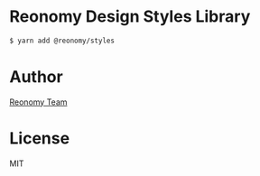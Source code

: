 # Reonomy Design Styles Library
<!--
[![GitHub license](https://img.shields.io/badge/license-MIT-blue.svg?style=flat-square)](https://github.com/reonomy/reactive-hooks/blob/master/LICENSE)
[![npm version](https://img.shields.io/npm/v/@reonomy/reactive-hooks.svg?style=flat-square)](https://www.npmjs.com/package/@reonomy/reactive-hooks)
-->

```bash
$ yarn add @reonomy/styles
```
<!--

## References

1. [The Road to React: Building the Reactive Hooks Library](https://www.reonomy.com/blog/post/reactive-hooks)

2. [Hitchhiker’s guide to Reactive Hooks](https://itnext.io/hitchhikers-guide-to-reactive-hooks-92c1a708ccfe)

3. [Dependency Injection in React](https://itnext.io/dependency-injection-in-react-6fcdbd2005e6)

4. [Ajax in the Fog or HTTP in React](https://itnext.io/ajax-in-the-fog-or-http-in-react-b04c716e97e5)



## useRxState
Returns a current value and a function to update it.

```typescript
[foo, setFoo] = useRxState(foo$);
```

Example:
```typescript
import React from 'react';
import { useRxState } from '@reonomy/reactive-hooks';
import { Observable } from 'rxjs';

interface IFoo {
  foo$: Observable<string>;
}

function Foo({ foo$ }: IFoo) {
  const [foo, setFoo] = useRxState(foo$);
  return (
    <button onClick={() => setFoo('bar')}>
        {foo}
    </button>
  );
}
```

During the initial render, the returned state `foo` is the same as the current value passed as the first argument `foo$`.
The button click handler will update `foo$` and set this state to `bar`.
 -->


# Author
[Reonomy Team](https://github.com/organizations/reonomy/settings/profile)

# License
MIT